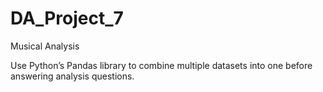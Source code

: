 # DA_Project_7
Musical Analysis

Use Python’s Pandas library to combine multiple datasets into one before answering analysis questions.
